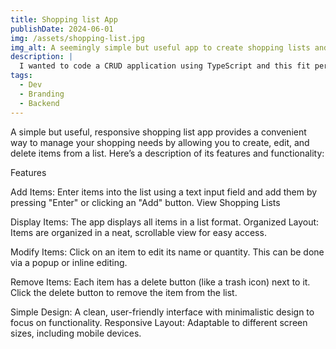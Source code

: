 ```yaml
---
title: Shopping list App
publishDate: 2024-06-01
img: /assets/shopping-list.jpg
img_alt: A seemingly simple but useful app to create shopping lists and not forget anything when you go to the supermarket.
description: |
  I wanted to code a CRUD application using TypeScript and this fit perfectly.
tags:
  - Dev
  - Branding
  - Backend
---
```


A simple but useful, responsive shopping list app provides a convenient way to manage your shopping needs by allowing you to create, edit, and delete items from a list. Here’s a description of its features and functionality:

Features

Add Items: Enter items into the list using a text input field and add them by pressing "Enter" or clicking an "Add" button.
View Shopping Lists

Display Items: The app displays all items in a list format.
Organized Layout: Items are organized in a neat, scrollable view for easy access.

Modify Items: Click on an item to edit its name or quantity. This can be done via a popup or inline editing.

Remove Items: Each item has a delete button (like a trash icon) next to it. Click the delete button to remove the item from the list.

Simple Design: A clean, user-friendly interface with minimalistic design to focus on functionality.
Responsive Layout: Adaptable to different screen sizes, including mobile devices.
